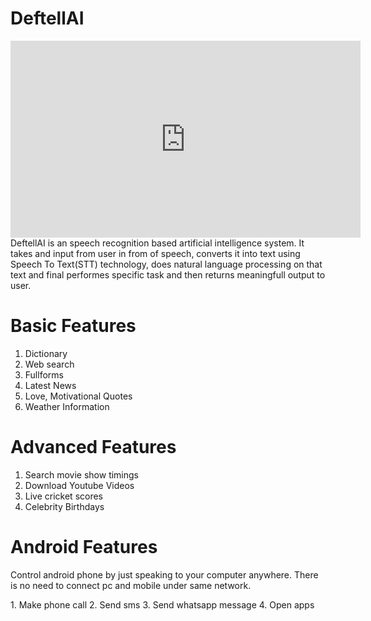# DeftellAI
<iframe width="560" height="315" src="https://www.youtube.com/embed/HeP-GtVfd6M" frameborder="0" allowfullscreen></iframe><br>
DeftellAI is an speech recognition based artificial intelligence system. It takes and input from user in from of speech, converts it into text using Speech To Text(STT) technology, does natural language processing on that text and final performes specific task and then returns meaningfull output to user.

# Basic Features
1. Dictionary
2. Web search
3. Fullforms
4. Latest News
5. Love, Motivational Quotes 
6. Weather Information

# Advanced Features
1. Search movie show timings
2. Download Youtube Videos
3. Live cricket scores
4. Celebrity Birthdays 

# Android Features
<p>Control android phone by just speaking to your computer anywhere. There is no need to connect pc and mobile under same network.</p>
1. Make phone call
2. Send sms
3. Send whatsapp message
4. Open apps
